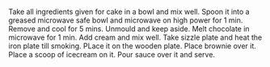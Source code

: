 Take all ingredients given for cake in a bowl and mix well.
Spoon it into a greased microwave safe bowl and microwave on high power for 1 min.
Remove and cool for 5 mins. Unmould and keep aside.
Melt chocolate in microwave for 1 min. Add cream and mix well.
Take sizzle plate and heat the iron plate till smoking.
PLace it on the wooden plate. Place brownie over it.
Place a scoop of icecream on it.
Pour sauce over it and serve.